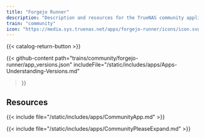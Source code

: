 ```yaml
---
title: "Forgejo Runner"
description: "Description and resources for the TrueNAS community application called Forgejo Runner."
train: "community"
icon: "https://media.sys.truenas.net/apps/forgejo-runner/icons/icon.svg"
---
```


{{< catalog-return-button >}}

{{< github-content 
    path="trains/community/forgejo-runner/app_versions.json"
    includeFile="/static/includes/apps/Apps-Understanding-Versions.md"
>}}

## Resources

{{< include file="/static/includes/apps/CommunityApp.md" >}}

{{< include file="/static/includes/apps/CommunityPleaseExpand.md" >}}
